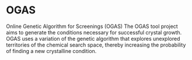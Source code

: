 # OGAS
Online Genetic Algorithm for Screenings (OGAS)
The OGAS tool project aims to generate the conditions necessary for successful crystal growth. OGAS uses a variation of the genetic algorithm that explores unexplored territories of the chemical search space, thereby increasing the probability of finding a new crystalline condition.

